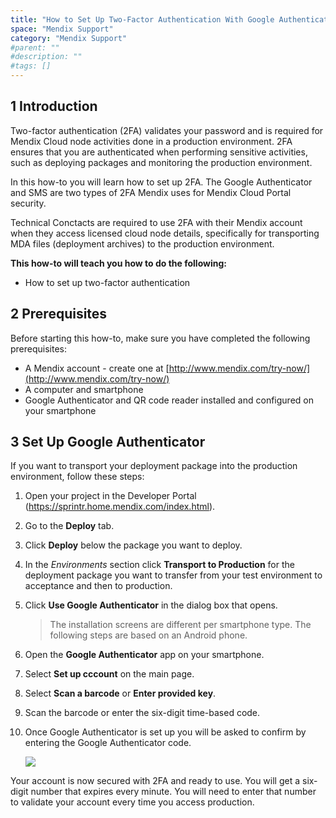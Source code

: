 ```yaml
---
title: "How to Set Up Two-Factor Authentication With Google Authenticator"
space: "Mendix Support"
category: "Mendix Support"
#parent: ""
#description: ""
#tags: []
---
```


## 1 Introduction
Two-factor authentication (2FA) validates your password and is required for Mendix Cloud node activities done in a production environment. 2FA ensures that you are authenticated when performing sensitive activities, such as deploying packages and monitoring the production environment.

In this how-to you will learn how to set up 2FA. The Google Authenticator and SMS are two types of 2FA Mendix uses for Mendix Cloud Portal security.

Technical Conctacts are required to use 2FA with their Mendix account when they access licensed cloud node details, specifically for transporting MDA files (deployment archives) to the production environment.

**This how-to will teach you how to do the following:**

*   How to set up two-factor authentication

## 2 Prerequisites

Before starting this how-to, make sure you have completed the following prerequisites:

*   A Mendix account - create one at [http://www.mendix.com/try-now/](http://www.mendix.com/try-now/)
*   A computer and smartphone
*   Google Authenticator and QR code reader installed and configured on your smartphone

## 3 Set Up Google Authenticator

If you want to transport your deployment package into the production environment, follow these steps:

1.  Open your project in the Developer Portal (https://sprintr.home.mendix.com/index.html).
2.  Go to the **Deploy** tab.
3.  Click **Deploy** below the package you want to deploy.
4.  In the _Environments_ section click **Transport to Production** for the deployment package you want to transfer from your test environment to acceptance and then to production.
5.  Click **Use Google Authenticator** in the dialog box that opens.

    > The installation screens are different per smartphone type. The following steps are based on an Android phone.

6.  Open the **Google Authenticator** app on your smartphone.
7.  Select **Set up cccount** on the main page.
8.  Select **Scan a barcode** or **Enter provided key**.
9.  Scan the barcode or enter the six-digit time-based code.
10. Once Google Authenticator is set up you will be asked to confirm by entering the Google Authenticator code.

    ![](attachments/19956271/20218012.png)

Your account is now secured with 2FA and ready to use. You will get a six-digit number that expires every minute. You will need to enter that number to validate your account every time you access production.

